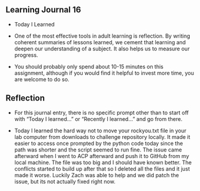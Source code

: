 ## Learning Journal 16

- Today I Learned

- One of the most effective tools in adult learning is reflection. By writing coherent summaries of lessons learned, we cement that learning and deepen our understanding of a subject. It also helps us to measure our progress.

- You should probably only spend about 10-15 minutes on this assignment, although if you would find it helpful to invest more time, you are welcome to do so.

## Reflection

- For this journal entry, there is no specific prompt other than to start off with “Today I learned…” or “Recently I learned…” and go from there.

- Today I learned the hard way not to move your rockyou.txt file in your lab computer from downloads to challenge repository locally. It made it easier to access once prompted by the python code today since the path was shorter and the script seemed to run fine. The issue came afterward when I went to ACP afterward and push it to GitHub from my local machine. The file was too big and I should have known better. The conflicts started to build up after that so I deleted all the files and it just made it worse. Luckily Zach was able to help and we did patch the issue, but its not actually fixed right now.
